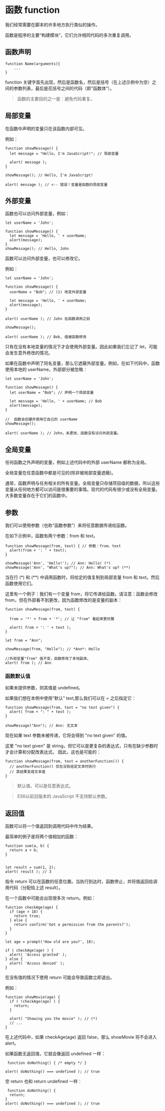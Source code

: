 # 函数 function

我们经常需要在脚本的许多地方执行类似的操作。


函数是程序的主要“构建模块”，它们允许相同代码的多次重复调用。

## 函数声明

```
function Name(arguments){
	...
}
```
function 关键字首先出现，然后是函数名，然后是括号（在上述示例中为空）之间的参数列表，最后是花括号之间的代码（即“函数体”）。

>函数的主要目的之一是：避免代码重复。

## 局部变量
在函数中声明的变量只在该函数内部可见。

例如：
```
function showMessage() {
  let message = "Hello, I'm JavaScript!"; // 局部变量

  alert( message );
}

showMessage(); // Hello, I'm JavaScript!

alert( message ); // <-- 错误！变量是函数的局部变量
```

## 外部变量


函数也可以访问外部变量，例如：
```
let userName = 'John';

function showMessage() {
  let message = 'Hello, ' + userName;
  alert(message);
}
showMessage(); // Hello, John
```
函数可以访问外部变量，也可以修改它。

例如： 
```
let userName = 'John';

function showMessage() {
  userName = "Bob"; // (1) 改变外部变量

  let message = 'Hello, ' + userName;
  alert(message);
}

alert( userName ); // John 在函数调用之前

showMessage();

alert( userName ); // Bob, 值被函数修改
```
只有在没有本地变量的情况下才会使用外部变量。因此如果我们忘记了 let，可能会发生意外修改的情况。

如果在函数中声明了同名变量，那么它遮蔽外部变量。例如，在如下代码中，函数使用本地的 userName，外部部分被忽略：
```
let userName = 'John';

function showMessage() {
  let userName = "Bob"; // 声明一个局部变量

  let message = 'Hello, ' + userName; // Bob
  alert(message);
}

//  函数会创建并使用它自己的 userName
showMessage();

alert( userName ); // John，未更改，函数没有访问外部变量。
```

## 全局变量
任何函数之外声明的变量，例如上述代码中的外部 userName 都称为全局。

全局变量在任意函数中都是可见的(除非被局部变量遮蔽)。

通常，函数声明与任务相关的所有变量。全局变量只存储项目级的数据，所以这些变量从任何地方都可以访问是很重要的事情。现代的代码有很少或没有全局变量。大多数变量存在于它们的函数中。

## 参数
我们可以使用参数（也称“函数参数”）来将任意数据传递给函数。

在如下示例中，函数有两个参数：from 和 text。
```
function showMessage(from, text) { // 参数：from、text
  alert(from + ': ' + text);
}

showMessage('Ann', 'Hello!'); // Ann: Hello! (*)
showMessage('Ann', "What's up?"); // Ann: What's up? (**)
```
当在行 (*) 和 (**) 中调用函数时，将给定的值复制到局部变量 from 和 text。然后函数使用它们。

这里有一个例子：我们有一个变量 from，将它传递给函数。请注意：函数会修改 from，但在外部看不到更改，因为函数修改的是变量的副本：
```
function showMessage(from, text) {

  from = '*' + from + '*'; // 让 "from" 看起来更优雅

  alert( from + ': ' + text );
}

let from = "Ann";

showMessage(from, "Hello"); // *Ann*: Hello

//外部变量"from" 值不变，函数修改了本地副本。
alert( from ); // Ann
```

### 函数默认值

如果未提供参数，则其值是 undefined。

如果我们想在本例中使用“默认” text,那么我们可以在 = 之后指定它：
```
function showMessage(from, text = "no text given") {
  alert( from + ": " + text );
}

showMessage("Ann"); // Ann: 无文本
```
现在如果 text 参数未被传递，它将会得到 "no text given" 的值。

这里 "no text given" 是 string，但它可以是更复杂的表达式，只有在缺少参数时才会计算和分配改表达式。
因此，这也是可能的：
```
function showMessage(from, text = anotherFunction()) {
  // anotherFunction() 仅在没有给定文本时执行
  // 其结果变成文本值
}
```
>默认值，可以是任意表达式。

>ES6以前旧版本的 JavaScript 不支持默认参数。

## 返回值

函数可以将一个值返回到调用代码中作为结果。

最简单的例子是将两个值相加的函数：
```
function sum(a, b) {
  return a + b;
}


let result = sum(1, 2);
alert( result ); // 3
```
指令 return 可以在函数的任意位置。当执行到达时，函数停止，并将值返回给调用代码（分配给上述 result）。

在一个函数中可能会出现很多次 return。例如：
```
function checkAge(age) {
  if (age > 18) {
    return true;
  } else {
    return confirm('Got a permission from the parents?');
  }
}

let age = prompt('How old are you?', 18);

if ( checkAge(age) ) {
  alert( 'Access granted' );
} else {
  alert( 'Access denied' );
}
```
在没有值的情况下使用 return 可能会导致函数立即退出。

例如：
```
function showMovie(age) {
  if ( !checkAge(age) ) {
    return;
  }

  alert( "Showing you the movie" ); // (*)
  // ...
}
```
在上述代码中，如果 checkAge(age) 返回 false，那么 showMovie 将不会进入 alert。

如果函数无返回值，它就会像返回 undefined 一样：
```
 function doNothing() { /* empty */ }

alert( doNothing() === undefined ); // true
```
空 return 也和 return undefined 一样：
```
 function doNothing() {
  return;
}
alert( doNothing() === undefined ); // true
```


